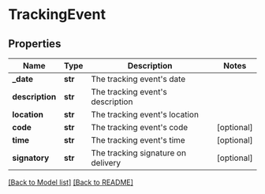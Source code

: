# TrackingEvent

## Properties
Name | Type | Description | Notes
------------ | ------------- | ------------- | -------------
**_date** | **str** | The tracking event&#x27;s date | 
**description** | **str** | The tracking event&#x27;s description | 
**location** | **str** | The tracking event&#x27;s location | 
**code** | **str** | The tracking event&#x27;s code | [optional] 
**time** | **str** | The tracking event&#x27;s time | [optional] 
**signatory** | **str** | The tracking signature on delivery | [optional] 

[[Back to Model list]](../README.md#documentation-for-models) [[Back to README]](../README.md)

